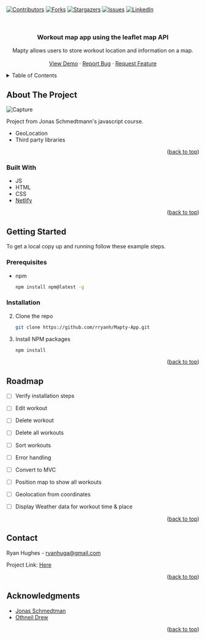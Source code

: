 
<!-- PROJECT SHIELDS -->
<!--
*** I'm using markdown "reference style" links for readability.
*** Reference links are enclosed in brackets [ ] instead of parentheses ( ).
*** See the bottom of this document for the declaration of the reference variables
*** for contributors-url, forks-url, etc. This is an optional, concise syntax you may use.
*** https://www.markdownguide.org/basic-syntax/#reference-style-links
-->
[![Contributors][contributors-shield]][contributors-url]
[![Forks][forks-shield]][forks-url]
[![Stargazers][stars-shield]][stars-url]
[![Issues][issues-shield]][issues-url]
[![LinkedIn][linkedin-shield]][linkedin-url]

<!-- PROJECT LOGO -->
<br />
<div align="center">

<h3 align="center">Workout map app using the leaflet map API </h3>

  <p align="center">
    Mapty allows users to store workout location and information on a map.
    <br />
    <br />
    <a href="https://mapty-project-ryan.netlify.app/">View Demo</a>
    ·
    <a href="https://github.com/rryanh/Mapty-App-App/issues">Report Bug</a>
    ·
    <a href="https://github.com/rryanh/Mapty-App-App/issues">Request Feature</a>
  </p>
</div>

<!-- TABLE OF CONTENTS -->
<details>
  <summary>Table of Contents</summary>
  <ol>
    <li>
      <a href="#about-the-project">About The Project</a>
      <ul>
        <li><a href="#built-with">Built With</a></li>
      </ul>
    </li>
    <li>
      <a href="#getting-started">Getting Started</a>
      <ul>
        <li><a href="#prerequisites">Prerequisites</a></li>
        <li><a href="#installation">Installation</a></li>
      </ul>
    </li>
    <li><a href="#roadmap">Roadmap</a></li>
    <li><a href="#contact">Contact</a></li>
  </ol>
</details>



<!-- ABOUT THE PROJECT -->
## About The Project

![Capture](https://user-images.githubusercontent.com/23712152/150213018-497126d8-f6ab-409a-b262-c6567640bb98.PNG)



Project from Jonas Schmedtmann's javascript course.
* GeoLocation
* Third party libraries


<p align="right">(<a href="#top">back to top</a>)</p>



### Built With

* JS
* HTML
* CSS
* [Netlify](https://www.netlify.com/)


<p align="right">(<a href="#top">back to top</a>)</p>



<!-- GETTING STARTED -->
## Getting Started

To get a local copy up and running follow these example steps.

### Prerequisites

* npm
  ```sh
  npm install npm@latest -g
  ```

### Installation

2. Clone the repo
   ```sh
   git clone https://github.com/rryanh/Mapty-App.git
   ```
3. Install NPM packages
   ```sh
   npm install
   ```

<p align="right">(<a href="#top">back to top</a>)</p>





<!-- ROADMAP -->
## Roadmap

- [ ] Verify installation steps
- [ ] Edit workout
- [ ] Delete workout
- [ ] Delete all workouts
- [ ] Sort workouts
- [ ] Error handling
- [ ] Convert to MVC
- [ ] Position map to show all workouts
- [ ] Geolocation from coordinates
- [ ] Display Weather data for workout time & place




<p align="right">(<a href="#top">back to top</a>)</p>








<!-- CONTACT -->
## Contact

Ryan Hughes - ryanhuga@gmail.com

Project Link: [Here](https://github.com/rryanh/Mapty-App)

<p align="right">(<a href="#top">back to top</a>)</p>



<!-- ACKNOWLEDGMENTS -->
## Acknowledgments

* [Jonas Schmedtman](https://twitter.com/jonasschmedtman)
* [Othneil Drew](https://github.com/othneildrew/Best-README-Template)


<p align="right">(<a href="#top">back to top</a>)</p>


[contributors-shield]: https://img.shields.io/github/contributors/rryanh/Mapty-App.svg?style=for-the-badge
[contributors-url]: https://github.com/rryanh/Mapty-App/graphs/contributors
[forks-shield]: https://img.shields.io/github/forks/rryanh/Mapty-App.svg?style=for-the-badge
[forks-url]: https://github.com/rryanh/Mapty-App/network/members
[stars-shield]: https://img.shields.io/github/stars/rryanh/Mapty-App.svg?style=for-the-badge
[stars-url]: https://github.com/rryanh/Mapty-App/stargazers
[issues-shield]: https://img.shields.io/github/issues/rryanh/Mapty-App.svg?style=for-the-badge
[issues-url]: https://github.com/rryanh/Mapty-App/issues
[license-shield]: https://img.shields.io/github/license/rryanh/Mapty-App.svg?style=for-the-badge
[license-url]: https://github.com/rryanh/Mapty-App/blob/master/LICENSE.txt
[linkedin-shield]: https://img.shields.io/badge/-LinkedIn-black.svg?style=for-the-badge&logo=linkedin&colorB=555
[linkedin-url]: https://linkedin.com/in/ryan-hughes-b27679184
